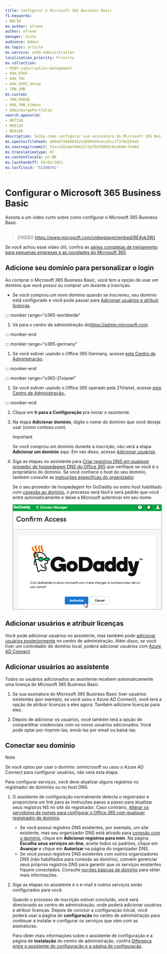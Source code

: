 ```yaml
---
title: Configurar o Microsoft 365 Business Basic
f1.keywords:
- NOCSH
ms.author: efrene
author: efrene
manager: scotv
audience: Admin
ms.topic: article
ms.service: o365-administration
localization_priority: Priority
ms.collection:
- M365-subscription-management
- Adm_O365
- Adm_TOC
- Adm_O365_Setup
- TRN_SMB
ms.custom:
- TRN_M365B
- OKR_SMB_Videos
- AdminSurgePortfolio
search.appverid:
- MET150
- MOE150
- BEA160
description: Saiba como configurar sua assinatura do Microsoft 365 Business Basic.
ms.openlocfilehash: 409d2fd4698452a1694d39c4ca3cc7f378d355e8
ms.sourcegitcommit: 53acc851abf68e2272e75df0856c0e16b0c7e48d
ms.translationtype: HT
ms.contentlocale: pt-BR
ms.lasthandoff: 04/02/2021
ms.locfileid: "51580781"
---
```

# <a name="set-up-microsoft-365-business-basic"></a>Configurar o Microsoft 365 Business Basic

 Assista a um vídeo curto sobre como configurar o Microsoft 365 Business Basic.<br><br>

> [!VIDEO https://www.microsoft.com/videoplayer/embed/RE4vk3W]

Se você achou esse vídeo útil, confira as [séries completas de treinamento para pequenas empresas e as novidades do Microsoft 365](https://support.microsoft.com/office/6ab4bbcd-79cf-4000-a0bd-d42ce4d12816).

## <a name="add-your-domain-to-personalize-sign-in"></a>Adicione seu domínio para personalizar o login

Ao comprar o Microsoft 365 Business Basic, você tem a opção de usar um domínio que você possui ou comprar um durante a inscrição.

- Se você comprou um novo domínio quando se inscreveu, seu domínio está configurado e você pode passar para [Adicionar usuários e atribuir licenças](#add-users-and-assign-licenses).

 ::: moniker range="o365-worldwide"

1. Vá para o centro de administração do<a href="https://go.microsoft.com/fwlink/p/?linkid=2024339" target="_blank">https://admin.microsoft.com</a>.

::: moniker-end

::: moniker range="o365-germany"

1. Se você estiver usando o Office 365 Germany, acesse [este Centro de Administração](https://go.microsoft.com/fwlink/p/?linkid=848041).

::: moniker-end

::: moniker range="o365-21vianet"

1. Se você estiver usando o Office 365 operado pela 21Vianet, acesse [este Centro de Administração.](https://go.microsoft.com/fwlink/p/?linkid=850627).

::: moniker-end 

2. Clique em **Ir para a Configuração** pra iniciar o assistente.
    
3. Na etapa **Adicionar domínio**, digite o nome do domínio que você deseja usar (como contoso.com).

    > [!IMPORTANT]
    > Se você comprou um domínio durante a inscrição, não verá a etapa **Adicionar um domínio** aqui. Em vez disso, acesse [Adicionar usuários](#add-users-and-assign-licenses).

    
4. Siga as etapas no assistente para [Criar registros DNS em qualquer provedor de hospedagem DNS do Office 365](/office365/admin/get-help-with-domains/create-dns-records-at-any-dns-hosting-provider) que verifique se você é o proprietário do domínio. Se você conhece o host do seu domínio, também consulte as [instruções específicas do organizador](/office365/admin/get-help-with-domains/set-up-your-domain-host-specific-instructions).

    Se o seu provedor de hospedagem for GoDaddy ou outro host habilitado com [conexão ao domínio](/office365/admin/get-help-with-domains/domain-connect), o processo será fácil e será pedido que você entre automaticamente e deixe a Microsoft autenticar em seu nome.

    ![Na página Confirmar Acesso do GoDaddy, selecione Autorizar.](../../media/godaddyauth.png)

## <a name="add-users-and-assign-licenses"></a>Adicionar usuários e atribuir licenças

Você pode adicionar usuários no assistente, mas também pode [adicionar usuários posteriormente](../add-users/add-users.md) no centro de administração. Além disso, se você tiver um controlador de domínio local, poderá adicionar usuários com [Azure AD Connect](/azure/active-directory/hybrid/how-to-connect-install-express).

## <a name="add-users-in-the-wizard"></a>Adicionar usuários ao assistente

Todos os usuários adicionados ao assistente recebem automaticamente uma licença do Microsoft 365 Business Basic.

1. Se sua assinatura do Microsoft 365 Business Basic tiver usuários existentes (por exemplo, se você usou o Azure AD Connect), você terá a opção de atribuir licenças a eles agora. Também adicione licenças para eles.

2. Depois de adicionar os usuários, você também terá a opção de compartilhar credenciais com os novos usuários adicionados. Você pode optar por imprimi-las, enviá-las por email ou baixá-las.

## <a name="connect-your-domain"></a>Conectar seu domínio

> [!NOTE]
> Se você optou por usar o domínio .onmicrosoft ou usou o Azure AD Connect para configurar usuários, não verá esta etapa.
  
Para configurar serviços, você deve atualizar alguns registros no registrador de domínios ou no host DNS.
  
1. O assistente de configuração normalmente detecta o registrador e proporciona um link para as instruções passo a passo para atualizar seus registros NS no site do registrador. Caso contrário, [Alterar os servidores de nomes para configurar o Office 365 com qualquer registrador de domínio](../get-help-with-domains/change-nameservers-at-any-domain-registrar.md). 

    - Se você possui registros DNS existentes, por exemplo, um site existente, mas seu organizador DNS está ativado para [conexão com o domínio](/office365/admin/get-help-with-domains/domain-connect), clique em **Adicionar registros para mim**. Na página **Escolha seus serviços on-line**, aceite todos os padrões, clique em **Avançar** e clique em **Autorizar** na página do organizador DNS.
    - Se você possui registros DNS existentes com outros organizadores DNS (não habilitados para conexão ao domínio), convém gerenciar seus próprios registros DNS para garantir que os serviços existentes fiquem conectados. Consulte [noções básicas de domínio](/office365/admin/get-help-with-domains/dns-basics) para obter mais informações.

2. Siga as etapas no assistente e o e-mail e outros serviços serão configurados para você.

    Quando o processo de inscrição estiver concluído, você será direcionado ao centro de administração, onde poderá adicionar usuários e atribuir licenças. Depois de concluir a configuração inicial, você poderá usar a página de **configuração** no centro de administração para continuar a instalar e configurar os serviços que vêm com as assinaturas.

    Para obter mais informações sobre o assistente de configuração e a página de **instalação** do centro de administração, confira [Diferença entre o assistente de configuração e a página de configuração](o365-setup-wizard-and-setup-page.md).